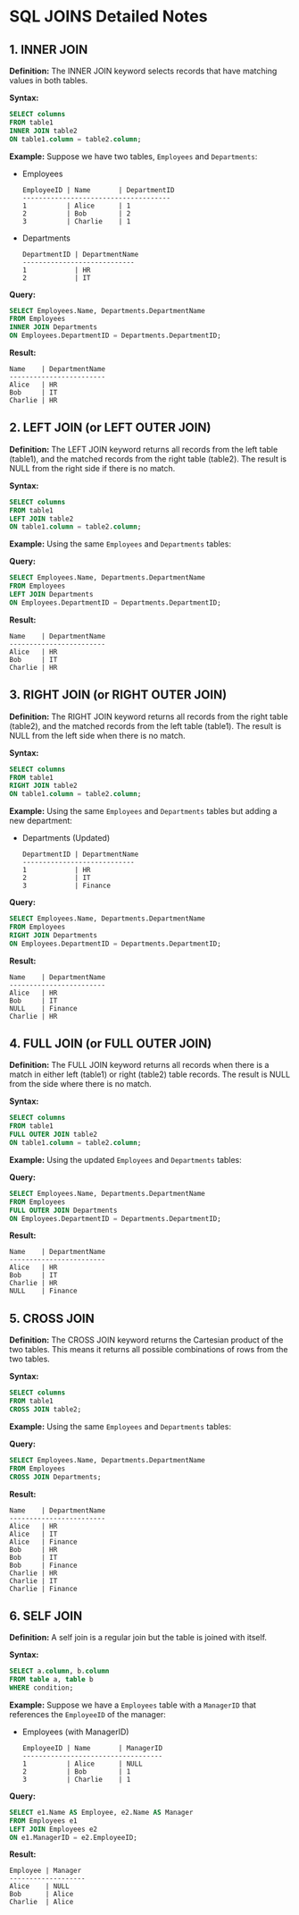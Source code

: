 # SQL JOINS Detailed Notes

## 1. INNER JOIN

**Definition:**
The INNER JOIN keyword selects records that have matching values in both tables.

**Syntax:**
```sql
SELECT columns
FROM table1
INNER JOIN table2
ON table1.column = table2.column;
```

**Example:**
Suppose we have two tables, `Employees` and `Departments`:

- Employees
  ```
  EmployeeID | Name       | DepartmentID
  -------------------------------------
  1          | Alice      | 1
  2          | Bob        | 2
  3          | Charlie    | 1
  ```

- Departments
  ```
  DepartmentID | DepartmentName
  ----------------------------
  1            | HR
  2            | IT
  ```

**Query:**
```sql
SELECT Employees.Name, Departments.DepartmentName
FROM Employees
INNER JOIN Departments
ON Employees.DepartmentID = Departments.DepartmentID;
```

**Result:**
```
Name    | DepartmentName
------------------------
Alice   | HR
Bob     | IT
Charlie | HR
```

## 2. LEFT JOIN (or LEFT OUTER JOIN)

**Definition:**
The LEFT JOIN keyword returns all records from the left table (table1), and the matched records from the right table (table2). The result is NULL from the right side if there is no match.

**Syntax:**
```sql
SELECT columns
FROM table1
LEFT JOIN table2
ON table1.column = table2.column;
```

**Example:**
Using the same `Employees` and `Departments` tables:

**Query:**
```sql
SELECT Employees.Name, Departments.DepartmentName
FROM Employees
LEFT JOIN Departments
ON Employees.DepartmentID = Departments.DepartmentID;
```

**Result:**
```
Name    | DepartmentName
------------------------
Alice   | HR
Bob     | IT
Charlie | HR
```

## 3. RIGHT JOIN (or RIGHT OUTER JOIN)

**Definition:**
The RIGHT JOIN keyword returns all records from the right table (table2), and the matched records from the left table (table1). The result is NULL from the left side when there is no match.

**Syntax:**
```sql
SELECT columns
FROM table1
RIGHT JOIN table2
ON table1.column = table2.column;
```

**Example:**
Using the same `Employees` and `Departments` tables but adding a new department:

- Departments (Updated)
  ```
  DepartmentID | DepartmentName
  ----------------------------
  1            | HR
  2            | IT
  3            | Finance
  ```

**Query:**
```sql
SELECT Employees.Name, Departments.DepartmentName
FROM Employees
RIGHT JOIN Departments
ON Employees.DepartmentID = Departments.DepartmentID;
```

**Result:**
```
Name    | DepartmentName
------------------------
Alice   | HR
Bob     | IT
NULL    | Finance
Charlie | HR
```

## 4. FULL JOIN (or FULL OUTER JOIN)

**Definition:**
The FULL JOIN keyword returns all records when there is a match in either left (table1) or right (table2) table records. The result is NULL from the side where there is no match.

**Syntax:**
```sql
SELECT columns
FROM table1
FULL OUTER JOIN table2
ON table1.column = table2.column;
```

**Example:**
Using the updated `Employees` and `Departments` tables:

**Query:**
```sql
SELECT Employees.Name, Departments.DepartmentName
FROM Employees
FULL OUTER JOIN Departments
ON Employees.DepartmentID = Departments.DepartmentID;
```

**Result:**
```
Name    | DepartmentName
------------------------
Alice   | HR
Bob     | IT
Charlie | HR
NULL    | Finance
```

## 5. CROSS JOIN

**Definition:**
The CROSS JOIN keyword returns the Cartesian product of the two tables. This means it returns all possible combinations of rows from the two tables.

**Syntax:**
```sql
SELECT columns
FROM table1
CROSS JOIN table2;
```

**Example:**
Using the same `Employees` and `Departments` tables:

**Query:**
```sql
SELECT Employees.Name, Departments.DepartmentName
FROM Employees
CROSS JOIN Departments;
```

**Result:**
```
Name    | DepartmentName
------------------------
Alice   | HR
Alice   | IT
Alice   | Finance
Bob     | HR
Bob     | IT
Bob     | Finance
Charlie | HR
Charlie | IT
Charlie | Finance
```

## 6. SELF JOIN

**Definition:**
A self join is a regular join but the table is joined with itself.

**Syntax:**
```sql
SELECT a.column, b.column
FROM table a, table b
WHERE condition;
```

**Example:**
Suppose we have a `Employees` table with a `ManagerID` that references the `EmployeeID` of the manager:

- Employees (with ManagerID)
  ```
  EmployeeID | Name       | ManagerID
  -----------------------------------
  1          | Alice      | NULL
  2          | Bob        | 1
  3          | Charlie    | 1
  ```

**Query:**
```sql
SELECT e1.Name AS Employee, e2.Name AS Manager
FROM Employees e1
LEFT JOIN Employees e2
ON e1.ManagerID = e2.EmployeeID;
```

**Result:**
```
Employee | Manager
-------------------
Alice    | NULL
Bob      | Alice
Charlie  | Alice
```
